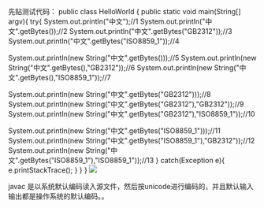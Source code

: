 先贴测试代码：
public class HelloWorld 
{ 
public static void main(String[] argv){ 
    try{ 
System.out.println("中文");//1 
System.out.println("中文".getBytes());//2 
System.out.println("中文".getBytes("GB2312"));//3 
System.out.println("中文".getBytes("ISO8859_1"));//4 
  
System.out.println(new String("中文".getBytes()));//5 
System.out.println(new String("中文".getBytes(),"GB2312"));//6 
System.out.println(new String("中文".getBytes(),"ISO8859_1"));//7 
  
System.out.println(new String("中文".getBytes("GB2312")));//8 
System.out.println(new String("中文".getBytes("GB2312"),"GB2312"));//9 
System.out.println(new String("中文".getBytes("GB2312"),"ISO8859_1"));//10 
  
System.out.println(new String("中文".getBytes("ISO8859_1")));//11 
System.out.println(new String("中文".getBytes("ISO8859_1"),"GB2312"));//12 
System.out.println(new String("中文".getBytes("ISO8859_1"),"ISO8859_1"));//13 
} 
catch(Exception e){ 
e.printStackTrace(); 
} 
  } 
} 
![](http://opkk27k9n.bkt.clouddn.com/17-7-5/8336928.jpg)
 
javac 是以系统默认编码读入源文件，然后按unicode进行编码的，并且默认输入输出都是操作系统的默认编码。。